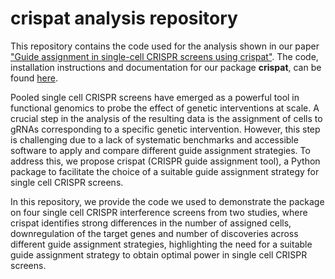 # crispat analysis repository

This repository contains the code used for the analysis shown in our paper ["Guide assignment in single-cell CRISPR screens using crispat"](https://www.biorxiv.org/content/10.1101/2024.05.06.592692v2). The code, installation instructions and documentation for our package **crispat**, can be found [here](https://github.com/velten-group/crispat).

Pooled single cell CRISPR screens have emerged as a powerful tool in functional genomics to probe the effect of genetic interventions at scale. A crucial step in the analysis of the resulting data is the assignment of cells to gRNAs corresponding to a specific genetic intervention. However, this step is challenging due to a lack of systematic benchmarks and accessible software to apply and compare different guide assignment strategies. To address this, we propose crispat (CRISPR guide assignment tool), a Python package to facilitate the choice of a suitable guide assignment strategy for single cell CRISPR screens.

In this repository, we provide the code we used to demonstrate the package on four single cell CRISPR interference screens from two studies, where crispat identifies strong differences in the number of assigned cells, downregulation of the target genes and number of discoveries across different guide assignment strategies, highlighting the need for a suitable guide assignment strategy to obtain optimal power in single cell CRISPR screens. 

